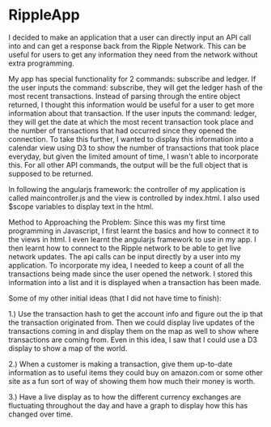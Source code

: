 RippleApp
=========
I decided to make an application that a user can directly input an API call into and can get a response back from the Ripple Network. This can be useful for users to get any information they need from the network without extra programming. 

My app has special functionality for 2 commands: subscribe and ledger. If the user inputs the command: subscribe, they will get the ledger hash of the most recent transactions. Instead of parsing through the entire object returned, I thought this information would be useful for a user to get more information about that transaction. If the user inputs the command: ledger, they will get the date at which the most recent transaction took place and the number of transactions that had occurred since they opened the connection. To take this further, I wanted to display this information into a calendar view using D3 to show the number of transactions that took place everyday, but given the limited amount of time, I wasn't able to incorporate this. For all other API commands, the output will be the full object that is supposed to be returned. 

In following the angularjs framework: the controller of my application is called maincontroller.js and the view is controlled by index.html. I also used $scope variables to display text in the html.

Method to Approaching the Problem:
Since this was my first time programming in Javascript, I first learnt the basics and how to connect it to the views in html. I even learnt the angularjs framework to use in my app. I then learnt how to connect to the Ripple network to be able to get live network updates. The api calls can be input directly by a user into my application. To incorporate my idea, I needed to keep a count of all the transactions being made since the user opened the network. I stored this information into a list and it is displayed when a transaction has been made. 

Some of my other initial ideas (that I did not have time to finish):

1.) Use the transaction hash to get the account info and figure out the ip that the transaction originated from. Then we could display live updates of the transactions coming in and display them on the map as well to show where transactions are coming from. Even in this idea, I saw that I could use a D3 display to show a map of the world. 

2.) When a customer is making a transaction, give them up-to-date information as to useful items they could buy on amazon.com or some other site as a fun sort of way of showing them how much their money is worth.

3.) Have a live display as to how the different currency exchanges are fluctuating throughout the day and have a graph to display how this has changed over time.



